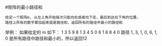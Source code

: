 #矩阵的最小路径和

	给定一个矩阵m, 从左上角开始每次只能向右或者向下走，最后到达右下角的位置，
	路径上所有的数字累加起来就是路径和，返回所有的路径中最小的路径和

举例：
	如果给定的 m 如下：
		1	3	5	9
		8	1	3	4
		5	0	6	1
		8	8	4	0
	路径 1, 3, 1, 0, 6, 1, 0 是所有路径中路径和最小的，所以返回12